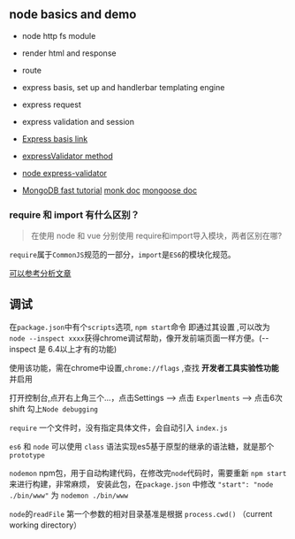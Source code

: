 ## node basics and demo

- node http fs module
- render html and response
- route
- express basis, set up and handlerbar templating engine
- express request
- express validation and session



- [Express basis link](http://javascript.ruanyifeng.com/nodejs/express.html)
- [expressValidator method](https://github.com/chriso/validator.js)
- [node express-validator](https://www.npmjs.com/package/express-validator)
- [MongoDB fast tutorial](https://github.com/StevenSLXie/Tutorials-for-Web-Developers/blob/master/MongoDB%20%E6%9E%81%E7%AE%80%E5%AE%9E%E8%B7%B5%E5%85%A5%E9%97%A8.md)
[monk doc](https://automattic.github.io/monk/docs/GETTING_STARTED.html)
[mongoose doc](http://mongoosejs.com/docs/guide.html)

### require 和 import 有什么区别？
> 在使用 node 和 vue 分别使用 require和import导入模块，两者区别在哪?

`require`属于`CommonJS`规范的一部分，`import`是`ES6`的模块化规范。

[可以参考分析文章](http://imweb.io/topic/582293894067ce9726778be9)

## 调试

在`package.json`中有个`scripts`选项, `npm start`命令 即通过其设置 ,可以改为 `node --inspect xxxx`获得chrome调试帮助，像开发前端页面一样方便。(--inspect 是 6.4以上才有的功能)

使用该功能，需在chrome中设置,`chrome://flags` ,查找 **开发者工具实验性功能** 并启用

打开控制台,点开右上角三个...，点击Settings --> 点击 `Experlments`  --> 点击6次 shift  勾上`Node debugging`


`require` 一个文件时，没有指定具体文件，会自动引入 `index.js`

`es6` 和 `node` 可以使用 `class` 语法实现es5基于原型的继承的语法糖，就是那个`prototype`

`nodemon` npm包，用于自动构建代码，在修改完`node`代码时，需要重新 `npm start`来进行构建，非常麻烦， 安装此包，在`package.json` 中修改 `"start": "node ./bin/www"` 为 ` nodemon ./bin/www `

`node`的`readFile` 第一个参数的相对目录基准是根据 `process.cwd()` （current working directory）

